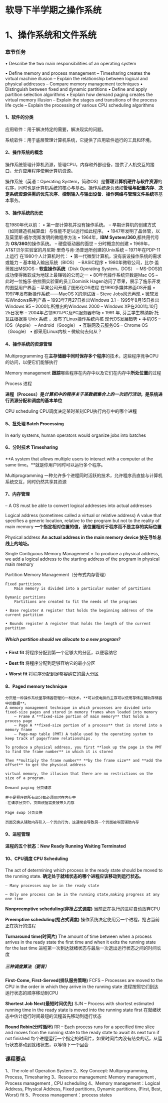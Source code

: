 # 软导下半学期之操作系统

# 1、操作系统和文件系统

### 章节任务

• Describe the two main responsibilities of an operating system

• Define memory and process management
    – Timesharing creates the virtual machine illusion
    – Explain the relationship between logical and physical addresses
    – Compare memory management techniques
        • Distinguish between fixed and dynamic partitions
        • Define and apply partition selection algorithms
        • Explain how demand paging creates the virtual memory illusion
    – Explain the stages and transitions of the process life cycle
    – Explain the processing of various CPU scheduling algorithms

#### 1、软件的分类

应用软件：用于解决特定的需要，解决现实的问题。

系统软件：用于底层管理计算机系统，它提供了应用软件运行的工具和环境。

#### 2、操作系统的概念

操作系统管理计算机资源，管理CPU，内存和外部设备，提供了人机交互的接口，允许应用程序使用计算机资源。

操作系统（英语：Operating System，简称OS）是**管理计算机硬件与软件资源**的程序，同时也是计算机系统的核心与基石。操作系统身负诸如**管理与配置内存**、**决定系统资源供需的优先次序**、**控制输入与输出设备**、**操作网络与管理文件系统**等基本事务。

#### 3、操作系统的历史
在1980年代以前：
    • 第一部计算机并没有操作系统。
        – 早期计算机的创建方式（如同建造机械算盘）与性能不足以运行如此程序。
    • 1947年发明了晶体管，以及莫里斯·威尔克斯发明的微程序方法
    • 1964年，**IBM System/360**,都共用代号为
    **OS/360**的操作系统。
        – 硬盘驱动器的面世
        – 分时概念的创建
    • 1969年，AT&T贝尔实验室的丹尼斯·里奇与肯·汤普逊所创建的Unix系统
        – 1971年在PDP-11上运行
在1980个人计算机时代：
    • 第一代微型计算机，没有装设操作系统的需求或能力
        – 基本输入输出系统（BIOS）
        – BASIC程序
    • 1980年微软公司，比尔·盖茨推出MSDOS
        – **软盘操作系统**（Disk Operating System，DOS）
        – MS-DOS的成功使得微软成为地球上最赚钱的公司之一
    • 80年代操作系统异数是Mac OS
        – 此时一位施乐·伯拉图实验室的员工Dominik Hagen访问了苹果，展示了施乐开发的图型用户界面
        – 苹果公司开启了图形化OS进程
在1990多媒体界面OS开启
    • 1997年发布新操作系统——MacOS X的测试版
        – Steve Jobs风光再现 
    • 微软发布Windows系列产品
        – 1993年7月27日推出Windows 3.1
        – 1995年8月15日推出Windows 95
        – 2000年所推出的Windows 2000
        – Windows XP在2001年10月25日发布
        – 2004年占领90%PC及PC服务器市场
    • 1991 年, 芬兰学生林纳斯·托瓦兹根据类 Unix 系统 ，发布了Linux操作系统内核
现代OS发展趋势
    • 手机OS
        – IOS（Apple）
        – Android（Google） 
    • 互联网及云服务OS
        – Chrome OS（Google） 
    • 都采用Linux内核 – 微软何去何从？

#### 4、操作系统的资源管理

Multiprogramming 在**主存储器中同时保存多个程序**的技术，这些程序竞争CPU的访问，以便它们能够执行

Memory management **跟踪**哪些程序在内存中以及它们在内存中**所处位置**的过程

Process 进程 

**进程（Process）是*计算机中的程序关于某数据集合上的一次运行活动*，是系统进行资源分配和调度的基本单位**

CPU scheduling CPU调度决定某时某刻CPU执行内存中的哪个进程

#### 5、批处理 Batch Processing

In early systems, human operators would organize jobs into batches

#### 6、分时技术 Timesharing

**A system that allows multiple users to interact with a computer at the same time。**就是你用户同时可以运行多个程序。

Multiprogramming 
一种允许多个进程同时活跃的技术，允许程序员直接与计算机系统交互，同时仍然共享其资源

#### 7、内存管理

– A OS must be able to convert logical addresses into actual addresses

Logical address (sometimes called a virtual or relative address) 
    A value that specifies a generic location, relative to the program but not to the reality of main memory **一个指定相对位置的值，该位置相对于程序而不是主存的实际位置**

Physical address 
    **An actual address in the main memory device 放在寻址总线上的地址。**

Single Contiguous Memory Management
    • To produce a physical address, we add a logical address to the starting address of the program in physical main memory

Partition Memory Management（分布式内存管理）

    Fixed partitions 
        Main memory is divided into a particular number of partitions

    Dymanic partitions 
        Partitions are created to fit the needs of the programs

    • Base register A register that holds the beginning address of the current partition
    
    • Bounds register A register that holds the length of the current partition

##### Which partition should we allocate to a new program?

• **First fit** 将程序分配到第一个足够大的分区，以便容纳它

• **Best fit** 将程序分配到足够容纳它的最小分区

• **Worst fit** 将程序分配到足够容纳它的最大分区

#### 8、Paged memory technique
    分页是一种操作系统里存储器管理的一种技术，**可以使电脑的主存可以使用存储在辅助存储器中的数据**。
    A memory management technique in which processes are divided into fixed-size pages and stored in memory frames when loaded into memory 
        – Frame A **fixed-size portion of main memory** that holds a process page
        – Page A **fixed-size portion of a process** that is stored into a memory frame
        – Page-map table (PMT) A table used by the operating system to keep track of page/frame relationships.

    To produce a physical address, you first **look up the page in the PMT to find the frame number** in which it is stored

    Then **multiply the frame number** **by the frame size** and **add the offset** to get the physical address

    virtual memory, the illusion that there are no restrictions on the size of a program.

    Demand paging 分页请求

    并不是程序的所有部分都必须同时在内存中
    —在请求分页中，页面根据需要被带入内存

    Page swap 分页交换

    页面交换从辅助内存引入一个页的行为，这通常会导致另一个页面被写回辅助内存

#### 9、进程管理

**进程的五个状态：New Ready Running Waiting Terminated**

#### 10、CPU调度 CPU Scheduling

The act of determining which process in the ready state should be moved to the running state. **确定处于就绪状态的哪个进程应该移动到运行状态。**

    – Many processes may be in the ready state

    – Only one process can be in the running state,making progress at any one time

**Nonpreemptive scheduling(非抢占式调度)** 
    当前正在执行的进程自动放弃CPU

**Preemptive scheduling(抢占式调度)**
    操作系统决定使用另一个进程，抢占当前正在执行的进程

**Turnaround time(时间片)** 
    The amount of time between when a process arrives in the ready state the first time and when it exits the running state for the last time
    进程第一次到达就绪状态与最后一次退出运行状态之间的时间长度

##### 三种调度算法（要背）
**First-Come, First-Served(排队服务策略)**
    FCFS
    – Processes are moved to the CPU in the order in which they arrive in the running state
    进程按照它们到达运行状态的顺序移动到CPU

**Shortest Job Next(最短时间优先)**
    SJN
    – Process with shortest estimated running time in the ready state is moved into the running state first 
    在就绪状态中估计运行时间最短的流程首先移动到运行状态

**Round Robin(分时循环)**
    RR
    – Each process runs for a specified time slice and moves from the running state to the ready state to await its next turn if not finished 
    每个进程运行一个指定的时间片，如果时间片内没有结束的话，从运行状态移动到就绪状态，以等待下一个回合

### 课程要点

1、The role of Operation System
2、Key Concept: Multiprogramming, Process, Timesharing
3、Resource management: Memory management , Process
management , CPU scheduling
4、Memory management：Logical Address, Physical Address,
Fixed partitions, Dynamic partitions, (First, Best, Worst) fit
5、Process management：process states 

